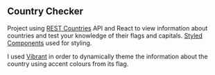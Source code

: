 ## Country Checker

Project using [REST Countries](https://restcountries.eu/) API and React to view information about countries and test your knowledge of their flags and capitals. [Styled Components](https://styled-components.com/) used for styling.

I used [Vibrant](https://github.com/Vibrant-Colors/node-vibrant) in order to dynamically theme the information about the country using accent colours from its flag.
